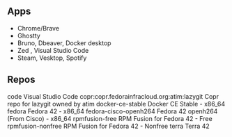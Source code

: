 ## Apps

- Chrome/Brave
- Ghostty
- Bruno, Dbeaver, Docker desktop
- Zed , Visual Studio Code
- Steam, Vesktop, Spotify

## Repos

code Visual Studio Code
copr:copr.fedorainfracloud.org:atim:lazygit Copr repo for lazygit owned by atim
docker-ce-stable Docker CE Stable - x86_64
fedora Fedora 42 - x86_64
fedora-cisco-openh264 Fedora 42 openh264 (From Cisco) - x86_64
rpmfusion-free RPM Fusion for Fedora 42 - Free
rpmfusion-nonfree RPM Fusion for Fedora 42 - Nonfree
terra Terra 42
